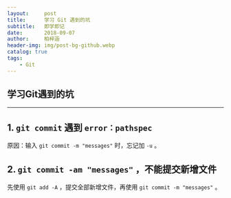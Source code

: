 ```yaml
---
layout:     post
title:      学习 Git 遇到的坑
subtitle:   即学即记
date:       2018-09-07
author:     柏梓涵
header-img: img/post-bg-github.webp
catalog: true
tags:
    - Git
---
```

## 学习Git遇到的坑
- - - - -
## 1. `git commit` 遇到 `error：pathspec`

原因：输入 `git commit -m "messages"` 时，忘记加 `-u` 。

## 2. `git commit -am "messages"` ，不能提交新增文件

先使用 `git add -A` ，提交全部新增文件，再使用 `git commit -m "messages"` 。
